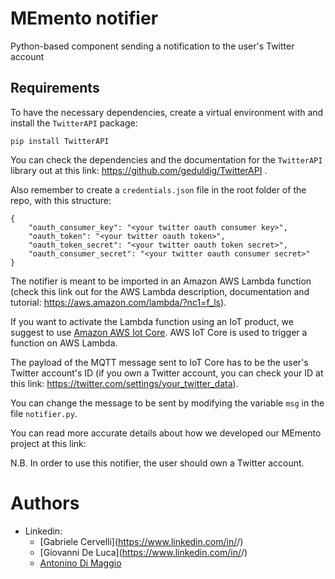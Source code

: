 # MEmento notifier
Python-based component sending a notification to the user's Twitter account 

## Requirements
To have the necessary dependencies, create a virtual environment with and install the `TwitterAPI` package:


```
pip install TwitterAPI

```

You can check the dependencies and the documentation for the `TwitterAPI` library out at this link: https://github.com/geduldig/TwitterAPI .



Also remember to create a `credentials.json` file in the root folder of the repo, with this structure:

```
{
    "oauth_consumer_key": "<your twitter oauth consumer key>",
    "oauth_token": "<your twitter oauth token>",
    "oauth_token_secret": "<your twitter oauth token secret>",
    "oauth_consumer_secret": "<your twitter oauth consumer secret>"
}
```

The notifier is meant to be imported in an Amazon AWS Lambda function (check this link out for the AWS Lambda description, documentation and tutorial: https://aws.amazon.com/lambda/?nc1=f_ls).

If you want to activate the Lambda function using an IoT product, we suggest to use [Amazon AWS Iot Core](https://docs.aws.amazon.com/iot/index.html). AWS IoT Core is used to trigger a function on AWS Lambda.

The payload of the MQTT message sent to IoT Core has to be the user's Twitter account's ID (if you own a Twitter account, you can check your ID at this link: https://twitter.com/settings/your_twitter_data).

You can change the message to be sent by modifying the variable `msg` in the file `notifier.py`.

You can read more accurate details about how we developed our MEmento project at this link: <inserire link del blog>
    
N.B. In order to use this notifier, the user should own a Twitter account. 

# Authors
* Linkedin:
	* [Gabriele Cervelli](https://www.linkedin.com/in/<inserire user>/)
	* [Giovanni De Luca](https://www.linkedin.com/in/<inserire user>/)
	* [Antonino Di Maggio](https://www.linkedin.com/in/antonino-di-maggio-216479143/)
